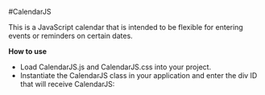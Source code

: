 #CalendarJS

This is a JavaScript calendar that is intended to be flexible for entering events or reminders on certain dates.

**How to use**
- Load CalendarJS.js and CalendarJS.css into your project.
- Instantiate the CalendarJS class in your application and enter the div ID that will receive CalendarJS:
